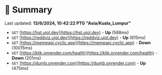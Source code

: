 # 📖 Summary
Last updated: **13/6/2024, 10:42:22 PTG "Asia/Kuala_Lumpur"**

- `GET` [https://hst.ujol.dev](https://hst.ujol.dev) - **Up** (588ms)
- `GET` [https://reddviz.ujol.dev](https://reddviz.ujol.dev) - **Up** (615ms)
- `GET` [https://memeapi.cyclic.app](https://memeapi.cyclic.app) - **Down** (10015ms)
- `GET` [https://klik.onrender.com/health](https://klik.onrender.com/health) - **Down** (201ms)
- `GET` [https://dumb.onrender.com](https://dumb.onrender.com) - **Up** (475ms)

